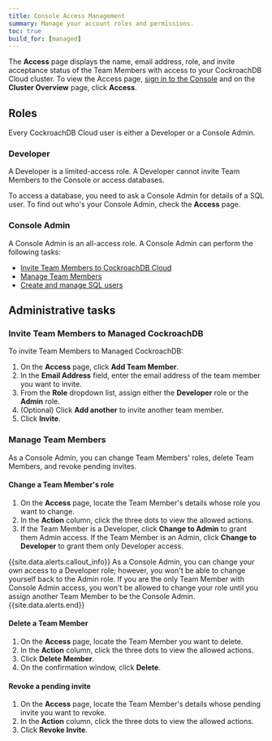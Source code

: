 ```yaml
---
title: Console Access Management
summary: Manage your account roles and permissions.
toc: true
build_for: [managed]
---
```


The **Access** page displays the name, email address, role, and invite acceptance status of the Team Members with access to your CockroachDB Cloud cluster. To view the Access page, [sign in to the Console](managed-sign-up-for-a-cluster.html#sign-in) and on the **Cluster Overview** page, click **Access**.

<Screenshot here>

## Roles

Every CockroachDB Cloud user is either a Developer or a Console Admin.

### Developer

A Developer is a limited-access role. A Developer cannot invite Team Members to the Console or access databases.

To access a database, you need to ask a Console Admin for details of a SQL user. To find out who's your Console Admin, check the **Access** page.

### Console Admin

A Console Admin is an all-access role. A Console Admin can perform the following tasks:

- [Invite Team Members to CockroachDB Cloud](#invite-team-members-to-cockroachdb-cloud)
- [Manage Team Members](#manage-team-members)
- [Create and manage SQL users](managed-connect-to-your-cluster.html#step-2-create-a-sql-user)

## Administrative tasks

### Invite Team Members to Managed CockroachDB

To invite Team Members to Managed CockroachDB:

1. On the **Access** page, click **Add Team Member**.
2. In the **Email Address** field, enter the email address of the team member you want to invite.
3. From the **Role** dropdown list, assign either the **Developer** role or the **Admin** role.
4. (Optional) Click **Add another** to invite another team member.
4. Click **Invite**.

### Manage Team Members

As a Console Admin, you can change Team Members' roles, delete Team Members, and revoke pending invites.

#### Change a Team Member's role

1. On the **Access** page, locate the Team Member's details whose role you want to change.
2. In the **Action** column, click the three dots to view the allowed actions.
3. If the Team Member is a Developer, click **Change to Admin** to grant them Admin access. If the Team Member is an Admin, click **Change to Developer** to grant them only Developer access.

{{site.data.alerts.callout_info}}
As a Console Admin, you can change your own access to a Developer role; however, you won't be able to change yourself back to the Admin role. If you are the only Team Member with Console Admin access, you won't be allowed to change your role until you assign another Team Member to be the Console Admin.
{{site.data.alerts.end}}

#### Delete a Team Member

1. On the **Access** page, locate the Team Member you want to delete.
2. In the **Action** column, click the three dots to view the allowed actions.
3. Click **Delete Member**.
4. On the confirmation window, click **Delete**.

#### Revoke a pending invite

1. On the **Access** page, locate the Team Member's details whose pending invite you want to revoke.
2. In the **Action** column, click the three dots to view the allowed actions.
3. Click **Revoke Invite**.
